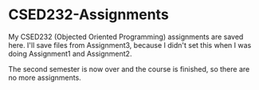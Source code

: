 # CSED232-Assignments
My CSED232 (Objected Oriented Programming) assignments are saved here.
I'll save files from Assignment3, because I didn't set this when I was doing Assignment1 and Assignment2.

The second semester is now over and the course is finished, so there are no more assignments.
